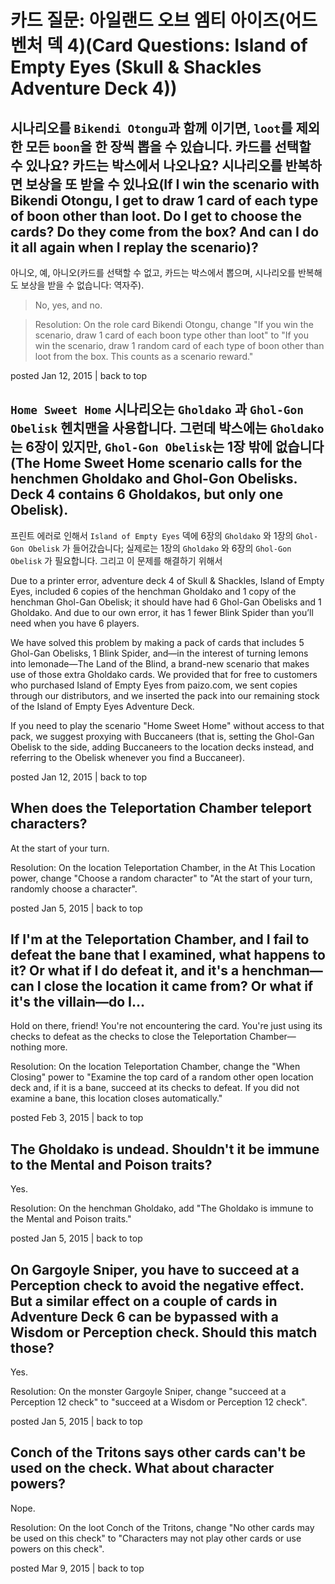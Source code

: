 # 카드 질문: 아일랜드 오브 엠티 아이즈(어드벤처 덱 4)(Card Questions: Island of Empty Eyes (Skull & Shackles Adventure Deck 4))

## 시나리오를 `Bikendi Otongu`과 함께 이기면, `loot`를 제외한 모든 `boon`을 한 장씩 뽑을 수 있습니다. 카드를 선택할 수 있나요? 카드는 박스에서 나오나요? 시나리오를 반복하면 보상을 또 받을 수 있나요(If I win the scenario with Bikendi Otongu, I get to draw 1 card of each type of boon other than loot. Do I get to choose the cards? Do they come from the box? And can I do it all again when I replay the scenario)?

아니오, 예, 아니오(카드를 선택할 수 없고, 카드는 박스에서 뽑으며, 시나리오를 반복해도 보상을 받을 수 없습니다: 역자주).

> No, yes, and no.

> Resolution: On the role card Bikendi Otongu, change "If you win the scenario, draw 1 card of each boon type other than loot" to "If you win the scenario, draw 1 random card of each type of boon other than loot from the box. This counts as a scenario reward."

posted Jan 12, 2015 | back to top

## `Home Sweet Home` 시나리오는 `Gholdako` 과 `Ghol-Gon Obelisk` 헨치맨을 사용합니다. 그런데 박스에는 `Gholdako`는 6장이 있지만, `Ghol-Gon Obelisk`는 1장 밖에 없습니다(The Home Sweet Home scenario calls for the henchmen Gholdako and Ghol-Gon Obelisks. Deck 4 contains 6 Gholdakos, but only one Obelisk).

프린트 에러로 인해서 `Island of Empty Eyes` 덱에 6장의 `Gholdako` 와 1장의 `Ghol-Gon Obelisk` 가 들어갔습니다; 실제로는 1장의 `Gholdako` 와 6장의 `Ghol-Gon Obelisk` 가 필요합니다. 그리고  이 문제를 해결하기 위해서 

Due to a printer error, adventure deck 4 of Skull & Shackles, Island of Empty Eyes, included 6 copies of the henchman Gholdako and 1 copy of the henchman Ghol-Gan Obelisk; it should have had 6 Ghol-Gan Obelisks and 1 Gholdako. And due to our own error, it has 1 fewer Blink Spider than you’ll need when you have 6 players.

We have solved this problem by making a pack of cards that includes 5 Ghol-Gan Obelisks, 1 Blink Spider, and—in the interest of turning lemons into lemonade—The Land of the Blind, a brand-new scenario that makes use of those extra Gholdako cards. We provided that for free to customers who purchased Island of Empty Eyes from paizo.com, we sent copies through our distributors, and we inserted the pack into our remaining stock of the Island of Empty Eyes Adventure Deck.

If you need to play the scenario "Home Sweet Home" without access to that pack, we suggest proxying with Buccaneers (that is, setting the Ghol-Gan Obelisk to the side, adding Buccaneers to the location decks instead, and referring to the Obelisk whenever you find a Buccaneer).

posted Jan 12, 2015 | back to top

## When does the Teleportation Chamber teleport characters?

At the start of your turn.

Resolution: On the location Teleportation Chamber, in the At This Location power, change "Choose a random character" to "At the start of your turn, randomly choose a character".

posted Jan 5, 2015 | back to top

## If I'm at the Teleportation Chamber, and I fail to defeat the bane that I examined, what happens to it? Or what if I do defeat it, and it's a henchman—can I close the location it came from? Or what if it's the villain—do I...

Hold on there, friend! You're not encountering the card. You're just using its checks to defeat as the checks to close the Teleportation Chamber—nothing more.

Resolution: On the location Teleportation Chamber, change the "When Closing" power to "Examine the top card of a random other open location deck and, if it is a bane, succeed at its checks to defeat. If you did not examine a bane, this location closes automatically."

posted Feb 3, 2015 | back to top

## The Gholdako is undead. Shouldn't it be immune to the Mental and Poison traits?

Yes.

Resolution: On the henchman Gholdako, add "The Gholdako is immune to the Mental and Poison traits."

posted Jan 5, 2015 | back to top

## On Gargoyle Sniper, you have to succeed at a Perception check to avoid the negative effect. But a similar effect on a couple of cards in Adventure Deck 6 can be bypassed with a Wisdom or Perception check. Should this match those?

Yes.

Resolution: On the monster Gargoyle Sniper, change "succeed at a Perception 12 check" to "succeed at a Wisdom or Perception 12 check".

posted Jan 5, 2015 | back to top

## Conch of the Tritons says other cards can't be used on the check. What about character powers?

Nope.

Resolution: On the loot Conch of the Tritons, change "No other cards may be used on this check" to "Characters may not play other cards or use powers on this check".

posted Mar 9, 2015 | back to top
